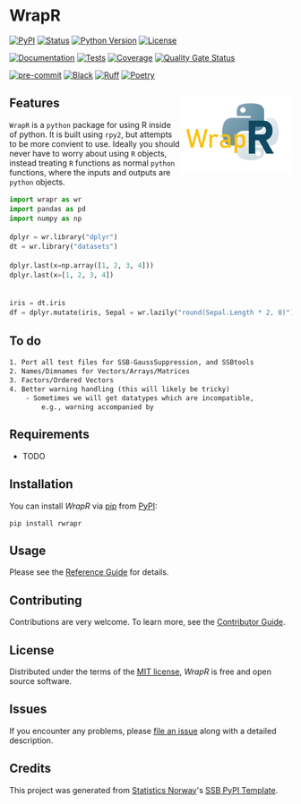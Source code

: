 # WrapR

[![PyPI](https://img.shields.io/pypi/v/ssb-wrapr.svg)][pypi status]
[![Status](https://img.shields.io/pypi/status/ssb-wrapr.svg)][pypi status]
[![Python Version](https://img.shields.io/pypi/pyversions/ssb-wrapr)][pypi status]
[![License](https://img.shields.io/pypi/l/ssb-wrapr)][license]

[![Documentation](https://github.com/statisticsnorway/ssb-wrapr/actions/workflows/docs.yml/badge.svg)][documentation]
[![Tests](https://github.com/statisticsnorway/ssb-wrapr/actions/workflows/tests.yml/badge.svg)][tests]
[![Coverage](https://sonarcloud.io/api/project_badges/measure?project=statisticsnorway_ssb-wrapr&metric=coverage)][sonarcov]
[![Quality Gate Status](https://sonarcloud.io/api/project_badges/measure?project=statisticsnorway_ssb-wrapr&metric=alert_status)][sonarquality]

[![pre-commit](https://img.shields.io/badge/pre--commit-enabled-brightgreen?logo=pre-commit&logoColor=white)][pre-commit]
[![Black](https://img.shields.io/badge/code%20style-black-000000.svg)][black]
[![Ruff](https://img.shields.io/endpoint?url=https://raw.githubusercontent.com/astral-sh/ruff/main/assets/badge/v2.json)](https://github.com/astral-sh/ruff)
[![Poetry](https://img.shields.io/endpoint?url=https://python-poetry.org/badge/v0.json)][poetry]

[pypi status]: https://pypi.org/project/ssb-wrapr/
[documentation]: https://statisticsnorway.github.io/ssb-wrapr
[tests]: https://github.com/statisticsnorway/ssb-wrapr/actions?workflow=Tests
[sonarcov]: https://sonarcloud.io/summary/overall?id=statisticsnorway_ssb-wrapr
[sonarquality]: https://sonarcloud.io/summary/overall?id=statisticsnorway_ssb-wrapr
[pre-commit]: https://github.com/pre-commit/pre-commit
[black]: https://github.com/psf/black
[poetry]: https://python-poetry.org/

## Features <img src="images/WrapR-logo.png" alt="Logo" align = "right" height="139" class="logo">
`WrapR` is a `python` package for using R inside of python.
It is built using `rpy2`, but attempts to be more convient to use.
Ideally you should never have to worry about using `R` objects,
instead treating `R` functions as normal `python` functions, where the inputs
and outputs are `python` objects.

```python
import wrapr as wr
import pandas as pd
import numpy as np

dplyr = wr.library("dplyr")
dt = wr.library("datasets")

dplyr.last(x=np.array([1, 2, 3, 4]))
dplyr.last(x=[1, 2, 3, 4])


iris = dt.iris
df = dplyr.mutate(iris, Sepal = wr.lazily("round(Sepal.Length * 2, 0)"))
```

## To do

    1. Port all test files for SSB-GaussSuppression, and SSBtools
    2. Names/Dimnames for Vectors/Arrays/Matrices
    3. Factors/Ordered Vectors
    4. Better warning handling (this will likely be tricky)
        - Sometimes we will get datatypes which are incompatible,
            e.g., warning accompanied by

## Requirements

- TODO

## Installation

You can install _WrapR_ via [pip] from [PyPI]:

```console
pip install rwrapr
```

## Usage

Please see the [Reference Guide] for details.

## Contributing

Contributions are very welcome.
To learn more, see the [Contributor Guide].

## License

Distributed under the terms of the [MIT license][license],
_WrapR_ is free and open source software.

## Issues

If you encounter any problems,
please [file an issue] along with a detailed description.

## Credits

This project was generated from [Statistics Norway]'s [SSB PyPI Template].

[statistics norway]: https://www.ssb.no/en
[pypi]: https://pypi.org/
[ssb pypi template]: https://github.com/statisticsnorway/ssb-pypitemplate
[file an issue]: https://github.com/statisticsnorway/ssb-wrapr/issues
[pip]: https://pip.pypa.io/

<!-- github-only -->

[license]: https://github.com/statisticsnorway/ssb-wrapr/blob/main/LICENSE
[contributor guide]: https://github.com/statisticsnorway/ssb-wrapr/blob/main/CONTRIBUTING.md
[reference guide]: https://statisticsnorway.github.io/ssb-wrapr/reference.html

